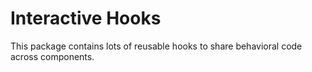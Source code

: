 # Interactive Hooks

This package contains lots of reusable hooks to share behavioral code across components.
